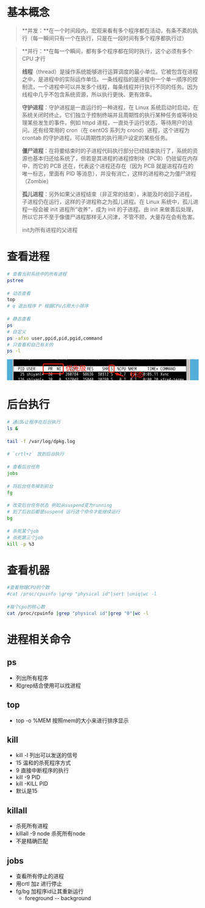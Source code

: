 # 基本概念

> **并发：**在一个时间段内，宏观来看有多个程序都在活动，有条不紊的执行（每一瞬间只有一个在执行，只是在一段时间有多个程序都执行过）

> **并行：**在每一个瞬间，都有多个程序都在同时执行，这个必须有多个 CPU 才行
>
> **线程**（thread）是操作系统能够进行运算调度的最小单位。它被包含在进程之中，是进程中的实际运作单位。一条线程指的是进程中一个单一顺序的控制流，一个进程中可以并发多个线程，每条线程并行执行不同的任务。因为线程中几乎不包含系统资源，所以执行更快、更有效率。
>
> **守护进程**：守护进程是一直运行的一种进程，在 Linux 系统启动时启动，在系统关闭时终止。它们独立于控制终端并且周期性的执行某种任务或等待处理某些发生的事件。例如 httpd 进程，一直处于运行状态，等待用户的访问。还有经常用的 cron（在 centOS 系列为 crond）进程，这个进程为 crontab 的守护进程，可以周期性的执行用户设定的某些任务。
>
> **僵尸进程**：在将要结束时的子进程代码执行部分已经结束执行了，系统的资源也基本归还给系统了，但若是其进程的进程控制块（PCB）仍驻留在内存中，而它的 PCB 还在，代表这个进程还存在（因为 PCB 就是进程存在的唯一标志，里面有 PID 等消息），并没有消亡，这样的进程称之为僵尸进程（Zombie）
>
> **孤儿进程**：另外如果父进程结束（非正常的结束），未能及时收回子进程，子进程仍在运行，这样的子进程称之为孤儿进程。在 Linux 系统中，孤儿进程一般会被 init 进程所“收养”，成为 init 的子进程。由 init 来做善后处理，所以它并不至于像僵尸进程那样无人问津，不管不顾，大量存在会有危害。
>
> init为所有进程的父进程

# 查看进程

```bash
# 查看当前系统中的所有进程
pstree

# 动态查看
top
# q 退出程序 P 根据CPU占用大小排序

# 静态查看
ps
# 自定义
ps -afxo user,ppid,pid,pgid,command
# 只查看和自己有关的
ps -l
```

![image-20220616150212783](md_img/进程相关/image-20220616150212783.png)

# 后台执行

```bash
# 通过&让程序在后台执行
ls &

tail -f /var/log/dpkg.log

# `crtl+z` 放到后台执行

# 查看后台任务
jobs 

# 将后台任务掉到前台
fg

# 改变后台任务状态 例如从suspend变为running
# 到了后台后都是suspend 运行这个命令才能继续运行
bg

# 杀死某个job
# 杀死第三个job
kill -p %3
```

# 查看机器

```bash
#查看物理CPU的个数
#cat /proc/cpuinfo |grep "physical id"|sort |uniq|wc -l

#每个cpu的核心数
cat /proc/cpuinfo |grep "physical id"|grep "0"|wc -l
```

# 进程相关命令

## ps

* 列出所有程序
* 和grep结合使用可以找进程

## top

* top -o %MEM 按照mem的大小来进行排序显示

## kill

* kill -l 列出可以发送的信号
* 15 温和的杀死程序方式
* 9 直接中断程序的执行
* kill -9 PID
* kill -KILL PID
* 默认是15

## killall

* 杀死所有进程
* killall -9 node 杀死所有node
* 不是精确匹配

## jobs

* 查看所有停止的进程
* 用crtl 加z 进行停止
* fg/bg 加程序id让其重新运行
  * foreground -- background

